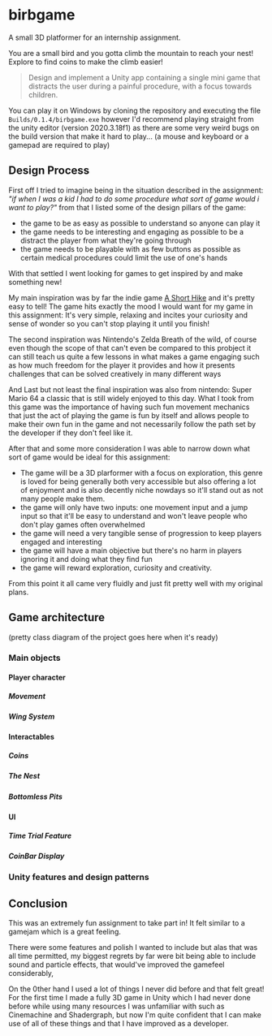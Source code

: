 # birbgame

A small 3D platformer for an internship assignment.

You are a small bird and you gotta climb the mountain to reach your nest! Explore to find coins to make the climb easier!

> Design and implement a Unity app containing a single mini game that distracts the user during a painful procedure, with a focus towards children.

You can play it on Windows by cloning the repository and executing the file `Builds/0.1.4/birbgame.exe` however I'd recommend playing straight from the unity editor (version 2020.3.18f1) as there are some very weird bugs on the build version that make it hard to play... (a mouse and keyboard or a gamepad are required to play)

## Design Process

First off I tried to imagine being in the situation described in the assignment: *"if when I was a kid I had to do some procedure what sort of game would i want to play?"* from that I listed some of the design pillars of the game:

 - the game to be as easy as possible to understand so anyone can play it
 - the game needs to be interesting and engaging as possible to be a distract the player from what they're going through
 - the game needs to be playable with as few buttons as possible as certain medical procedures could limit the use of one's hands

With that settled I went looking for games to get inspired by and make something new!

My main inspiration was by far the indie game [A Short Hike](https://ashorthike.com/) and it's pretty easy to tell! The game hits exactly the mood I would want for my game in this assignment: It's very simple, relaxing and incites your curiosity and sense of wonder so you can't stop playing it until you finish!

The second inspiration was Nintendo's Zelda Breath of the wild, of course even though the scope of that can't even be compared to this probject it can still teach us quite a few lessons in what makes a game engaging such as how much freedom for the player it provides and how it presents challenges that can be solved creatively in many different ways

And Last but not least the final inspiration was also from nintendo: Super Mario 64 a classic that is still widely enjoyed to this day. What I took from this game was the importance of having such fun movement mechanics that just the act of playing the game is fun by itself and allows people to make their own fun in the game and not necessarily follow the path set by the developer if they don't feel like it.

After that and some more consideration I was able to narrow down what sort of game would be ideal for this assignment:

 - The game will be a 3D plarformer with a focus on exploration, this genre is loved for being generally both very accessible but also offering a lot of enjoyment and is also decently niche nowdays so it'll stand out as not many people make them.
 - the game will only have two inputs: one movement input and a jump input so that it'll be easy to understand and won't leave people who don't play games often overwhelmed
 - the game will need a very tangible sense of progression to keep players engaged and interesting
 - the game will have a main objective but there's no harm in players ignoring it and doing what they find fun 
 - the game will reward exploration, curiosity and creativity.

From this point it all came very fluidly and just fit pretty well with my original plans.

## Game architecture

(pretty class diagram of the project goes here when it's ready)

### Main objects

#### Player character

##### Movement

##### Wing System

#### Interactables

##### Coins

##### The Nest

##### Bottomless Pits

#### UI

##### Time Trial Feature

##### CoinBar Display

### Unity features and design patterns


## Conclusion

This was an extremely fun assignment to take part in! It felt similar to a gamejam which is a great feeling.

There were some features and polish I wanted to include but alas that was all time permitted, my biggest regrets by far were bit being able to include sound and particle effects, that would've improved the gamefeel considerably,

On the 0ther hand I used a lot of things I never did before and that felt great! For the first time I made a fully 3D game in Unity which I had never done before while using many resources I was unfamiliar with such as Cinemachine and Shadergraph, but now I'm quite confident that I can make use of all of these things and that I have improved as a developer. 